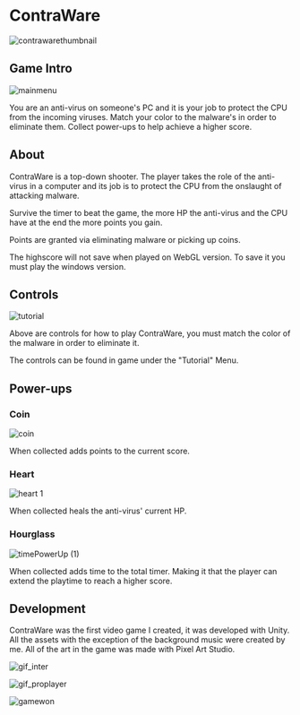 # ContraWare
![contrawarethumbnail](https://github.com/MarcoCarenza/ContraWare/assets/148258941/23af6c5b-6b9d-4dec-b811-f486016dfc4c)

## Game Intro


![mainmenu](https://github.com/MarcoCarenza/ContraWare/assets/148258941/7a942c07-8267-4f77-b442-bfeddfc4d073)


You are an anti-virus on someone's PC and it is your job to protect the CPU from the incoming viruses. Match your color to the malware's in order to eliminate them. Collect power-ups to help achieve a higher score.

## About
ContraWare is a top-down shooter. The player takes the role of the anti-virus in a computer and its job is to protect the CPU from the onslaught of attacking malware.

Survive the timer to beat the game, the more HP the anti-virus and the CPU have at the end the more points you gain.

Points are granted via eliminating malware or picking up coins.

The highscore will not save when played on WebGL version. To save it you must play the windows version.

## Controls

![tutorial](https://github.com/MarcoCarenza/ContraWare/assets/148258941/2c580c36-803e-4310-bed5-a403f4bcabf8)


Above are controls for how to play ContraWare, you must match the color of the malware in order to eliminate it. 

The controls can be found in game under the "Tutorial" Menu.

## Power-ups
### Coin

![coin](https://github.com/MarcoCarenza/ContraWare/assets/148258941/74068c67-e73e-44f8-a5ff-817cf8ebf8d5)

When collected adds points to the current score.

### Heart

![heart 1](https://github.com/MarcoCarenza/ContraWare/assets/148258941/bda340f9-409c-4e5c-840d-3f41d57c907f)

When collected heals the anti-virus' current HP.

### Hourglass
![timePowerUp (1)](https://github.com/MarcoCarenza/ContraWare/assets/148258941/1609f4e1-2c60-4c2b-bea0-f26ce54335ac)

When collected adds time to the total timer. Making it that the player can extend the playtime to reach a higher score.

## Development
ContraWare was the first video game I created, it was developed with Unity. All the assets with the exception of the background music were created by me. All of the art in the game was made with Pixel Art Studio.


![gif_inter](https://github.com/MarcoCarenza/ContraWare/assets/148258941/0a5d4685-0680-456a-ae53-6715d66a9fb3)

![gif_proplayer](https://github.com/MarcoCarenza/ContraWare/assets/148258941/2e7c0f33-8a6d-4d95-be70-f277e6c6c4b2)

![gamewon](https://github.com/MarcoCarenza/ContraWare/assets/148258941/60aa8b2d-e7cf-4a00-8870-eddf599bf980)
